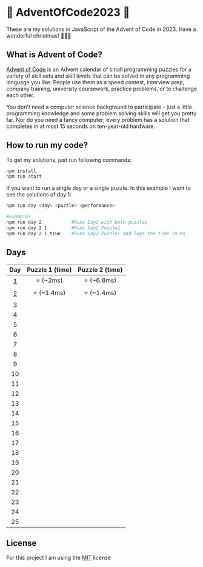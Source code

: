 # 🎄 AdventOfCode2023 🎄

These are my solutions in JavaScript of the Advent of Code in 2023. Have a wonderful christmas! 🎄🎄🎄

## What is Advent of Code?

[Advent of Code](https://adventofcode.com/) is an Advent calendar of small programming puzzles for a variety of skill sets and skill levels that can be solved in any programming language you like. People use them as a speed contest, interview prep, company training, university coursework, practice problems, or to challenge each other.

You don't need a computer science background to participate - just a little programming knowledge and some problem solving skills will get you pretty far. Nor do you need a fancy computer; every problem has a solution that completes in at most 15 seconds on ten-year-old hardware.

## How to run my code?

To get my solutions, just run following commands:

```bash
npm install
npm run start
```

If you want to run a single day or a single puzzle. In this example I want to see the solutions of day 1:

```bash
npm run day <day> <puzzle> <performance>

#Examples
npm run day 2           #Runs Day2 with both puzzles
npm run day 2 1         #Runs Day2 Puzzle1
npm run day 2 1 true    #Runs Day2 Puzzle1 and logs the time in ms
```

## Days

| Day | Puzzle 1 (time) | Puzzle 2 (time) |
|:-:|:-:|:-:|
| [1](days/day1.js) | ⭐️ (~2ms) | ⭐️ (~6.8ms)|
| [2](days/day2.js) | ⭐️ (~1.4ms) | ⭐️ (~1.4ms)|
| 3 |  |  |
| 4 |  |  |
| 5 |  |  |
| 6 |  |  |
| 7 |  |  |
| 8 |  |  |
| 9 |  |  |
| 10 |  |  |
| 11 |  |  |
| 12 |  |  |
| 13 |  |  |
| 14 |  |  |
| 15 |  |  |
| 16 |  |  |
| 17 |  |  |
| 18 |  |  |
| 19 |  |  |
| 20 |  |  |
| 21 |  |  |
| 22 |  |  |
| 23 |  |  |
| 24 |  |  |
| 25 |  |  |

## License

For this project I am using the [MIT](https://choosealicense.com/licenses/mit/) license
